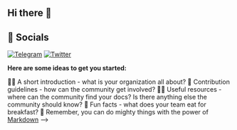 ## Hi there 👋


## 🔗 Socials
[![Telegram](https://img.shields.io/badge/-Telegram-090909?style=for-the-badge&logo=telegram)](https://t.me/StarLabsTech)
[![Twitter](https://img.shields.io/badge/-Twitter-090909?style=for-the-badge&logo=twitter)](https://twitter.com/0xStarLabs)



**Here are some ideas to get you started:**

🙋‍♀️ A short introduction - what is your organization all about?
🌈 Contribution guidelines - how can the community get involved?
👩‍💻 Useful resources - where can the community find your docs? Is there anything else the community should know?
🍿 Fun facts - what does your team eat for breakfast?
🧙 Remember, you can do mighty things with the power of [Markdown](https://docs.github.com/github/writing-on-github/getting-started-with-writing-and-formatting-on-github/basic-writing-and-formatting-syntax)
-->
